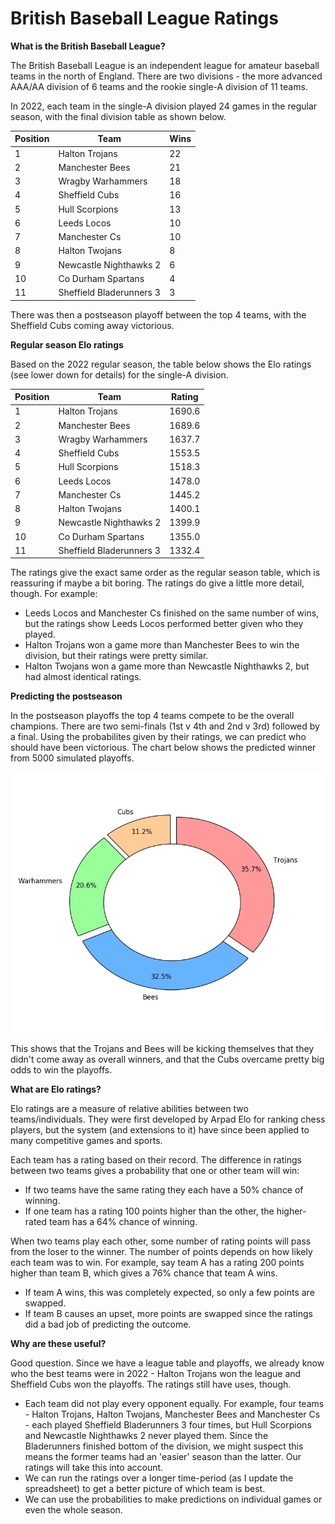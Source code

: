 # British Baseball League Ratings

**What is the British Baseball League?**

The British Baseball League is an independent league for amateur baseball teams in the north of England. There are two divisions - the more advanced AAA/AA division of 6 teams and the rookie single-A division of 11 teams. 

In 2022, each team in the single-A division played 24 games in the regular season, with the final division table as shown below.

|Position |Team  | Wins|
--- | --- | ---|
|1|Halton Trojans|22|
|2|Manchester Bees|21|
|3|Wragby Warhammers|18|
|4|Sheffield Cubs|16|
|5|Hull Scorpions|13|
|6|Leeds Locos|10|
|7|Manchester Cs|10|
|8|Halton Twojans|8|
|9|Newcastle Nighthawks 2|6|
|10|Co Durham Spartans|4|
|11|Sheffield Bladerunners 3|3|

There was then a postseason playoff between the top 4 teams, with the Sheffield Cubs coming away victorious.

**Regular season Elo ratings**

Based on the 2022 regular season, the table below shows the Elo ratings (see lower down for details) for the single-A division.

|Position |Team  | Rating|
--- | --- | ---|
|1|Halton Trojans|1690.6|
|2|Manchester Bees|1689.6|
|3|Wragby Warhammers|1637.7|
|4|Sheffield Cubs|1553.5|
|5|Hull Scorpions|1518.3|
|6|Leeds Locos|1478.0|
|7|Manchester Cs|1445.2|
|8|Halton Twojans|1400.1|
|9|Newcastle Nighthawks 2|1399.9|
|10|Co Durham Spartans|1355.0|
|11|Sheffield Bladerunners 3|1332.4|

The ratings give the exact same order as the regular season table, which is reassuring if maybe a bit boring. The ratings do give a little more detail, though. For example:

* Leeds Locos and Manchester Cs finished on the same number of wins, but the ratings show Leeds Locos performed better given who they played.
* Halton Trojans won a game more than Manchester Bees to win the division, but their ratings were pretty similar.
* Halton Twojans won a game more than Newcastle Nighthawks 2, but had almost identical ratings.

**Predicting the postseason**

In the postseason playoffs the top 4 teams compete to be the overall champions. There are two semi-finals (1st v 4th and 2nd v 3rd) followed by a final. Using the probabilites given by their ratings, we can predict who should have been victorious. The chart below shows the predicted winner from 5000 simulated playoffs.

![Predictions](predictions.png)

This shows that the Trojans and Bees will be kicking themselves that they didn't come away as overall winners, and that the Cubs overcame pretty big odds to win the playoffs.

**What are Elo ratings?**

Elo ratings are a measure of relative abilities between two teams/individuals. They were first developed by Arpad Elo for ranking chess players, but the system (and extensions to it) have since been applied to many competitive games and sports.

Each team has a rating based on their record. The difference in ratings between two teams gives a probability that one or other team will win: 
* If two teams have the same rating they each have a 50% chance of winning.
* If one team has a rating 100 points higher than the other, the higher-rated team has a 64% chance of winning. 

When two teams play each other, some number of rating points will pass from the loser to the winner. The number of points depends on how likely each team was to win. For example, say team A has a rating 200 points higher than team B, which gives a 76% chance that team A wins. 
* If team A wins, this was completely expected, so only a few points are swapped. 
* If team B causes an upset, more points are swapped since the ratings did a bad job of predicting the outcome.

**Why are these useful?**

Good question. Since we have a league table and playoffs, we already know who the best teams were in 2022 - Halton Trojans won the league and Sheffield Cubs won the playoffs. The ratings still have uses, though. 
* Each team did not play every opponent equally. For example, four teams - Halton Trojans, Halton Twojans, Manchester Bees and Manchester Cs - each played Sheffield Bladerunners 3 four times, but Hull Scorpions and Newcastle Nighthawks 2 never played them. Since the Bladerunners finished bottom of the division, we might suspect this means the former teams had an 'easier' season than the latter. Our ratings will take this into account. 
* We can run the ratings over a longer time-period (as I update the spreadsheet) to get a better picture of which team is best. 
* We can use the probabilities to make predictions on individual games or even the whole season.

